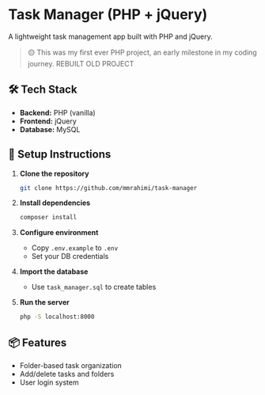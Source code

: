 # Task Manager (PHP + jQuery)

A lightweight task management app built with PHP and jQuery.

> 🟡 This was my first ever PHP project, an early milestone in my coding journey. REBUILT OLD PROJECT

## 🛠️ Tech Stack
- **Backend:** PHP (vanilla)
- **Frontend:** jQuery
- **Database:** MySQL

## 🔧 Setup Instructions

1. **Clone the repository**
   ```bash
   git clone https://github.com/mmrahimi/task-manager
   ```

2. **Install dependencies**
   ```bash
   composer install
   ```
   
3. **Configure environment**
   - Copy `.env.example` to `.env`
   - Set your DB credentials

4. **Import the database**
   - Use `task_manager.sql` to create tables

5. **Run the server**
   ```bash
   php -S localhost:8000
   ```

## 📦 Features
- Folder-based task organization
- Add/delete tasks and folders
- User login system
